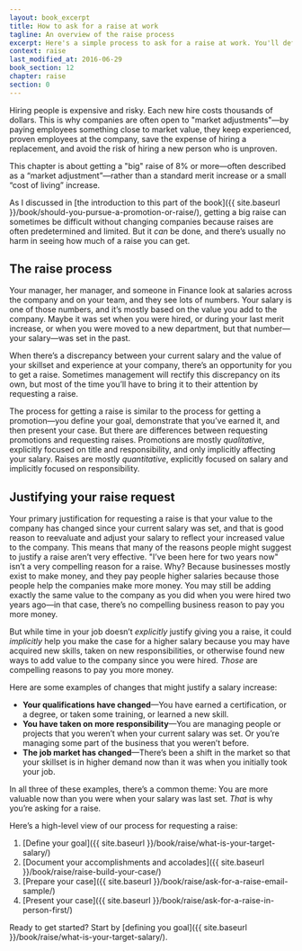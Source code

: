 ```yaml
---
layout: book_excerpt
title: How to ask for a raise at work
tagline: An overview of the raise process
excerpt: Here's a simple process to ask for a raise at work. You'll define your target salary, show how you've earned it, then ask for your raise from your manager.
context: raise
last_modified_at: 2016-06-29
book_section: 12
chapter: raise
section: 0
---
```

Hiring people is expensive and risky. Each new hire costs thousands of dollars. This is why companies are often open to "market adjustments"—by paying employees something close to market value, they keep experienced, proven employees at the company, save the expense of hiring a replacement, and avoid the risk of hiring a new person who is unproven.

This chapter is about getting a "big" raise of 8% or more—often described as a “market adjustment”—rather than a standard merit increase or a small “cost of living” increase. 

As I discussed in [the introduction to this part of the book]({{ site.baseurl }}/book/should-you-pursue-a-promotion-or-raise/), getting a big raise can sometimes be difficult without changing companies because raises are often predetermined and limited. But it *can* be done, and there’s usually no harm in seeing how much of a raise you can get.

## The raise process

Your manager, her manager, and someone in Finance look at salaries across the company and on your team, and they see lots of numbers. Your salary is one of those numbers, and it’s mostly based on the value you add to the company. Maybe it was set when you were hired, or during your last merit increase, or when you were moved to a new department, but that number—your salary—was set in the past. 

When there’s a discrepancy between your current salary and the value of your skillset and experience at your company, there’s an opportunity for you to get a raise. Sometimes management will rectify this discrepancy on its own, but most of the time you’ll have to bring it to their attention by requesting a raise.

The process for getting a raise is similar to the process for getting a promotion—you define your goal, demonstrate that you’ve earned it, and then present your case. But there are differences between requesting promotions and requesting raises. Promotions are mostly *qualitative*, explicitly focused on title and responsibility, and only implicitly affecting your salary. Raises are mostly *quantitative*, explicitly focused on salary and implicitly focused on responsibility. 

## Justifying your raise request

Your primary justification for requesting a raise is that your value to the company has changed since your current salary was set, and that is good reason to reevaluate and adjust your salary to reflect your increased value to the company. This means that many of the reasons people might suggest to justify a raise aren’t very effective. "I’ve been here for two years now" isn’t a very compelling reason for a raise. Why? Because businesses mostly exist to make money, and they pay people higher salaries because those people help the companies make more money. You may still be adding exactly the same value to the company as you did when you were hired two years ago—in that case, there’s no compelling business reason to pay you more money. 

But while time in your job doesn’t *explicitly* justify giving you a raise, it could *implicitly* help you make the case for a higher salary because you may have acquired new skills, taken on new responsibilities, or otherwise found new ways to add value to the company since you were hired. *Those* are compelling reasons to pay you more money.

Here are some examples of changes that might justify a salary increase:

* **Your qualifications have changed**—You have earned a certification, or a degree, or taken some training, or learned a new skill. 
* **You have taken on more responsibility**—You are managing people or projects that you weren’t when your current salary was set. Or you’re managing some part of the business that you weren’t before.
* **The job market has changed**—There’s been a shift in the market so that your skillset is in higher demand now than it was when you initially took your job.

In all three of these examples, there’s a common theme: You are more valuable now than you were when your salary was last set. *That* is why you’re asking for a raise.

Here’s a high-level view of our process for requesting a raise:

1. [Define your goal]({{ site.baseurl }}/book/raise/what-is-your-target-salary/)
2. [Document your accomplishments and accolades]({{ site.baseurl }}/book/raise/raise-build-your-case/)
3. [Prepare your case]({{ site.baseurl }}/book/raise/ask-for-a-raise-email-sample/)
4. [Present your case]({{ site.baseurl }}/book/raise/ask-for-a-raise-in-person-first/)

Ready to get started? Start by [defining you goal]({{ site.baseurl }}/book/raise/what-is-your-target-salary/).